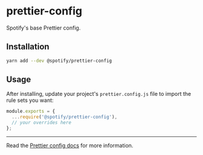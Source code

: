 # prettier-config

Spotify's base Prettier config.

## Installation

```sh
yarn add --dev @spotify/prettier-config
```

## Usage

After installing, update your project's `prettier.config.js` file to import the rule sets you want:

```js
module.exports = {
  ...require('@spotify/prettier-config'),
  // your overrides here
};
```

---

Read the [Prettier config docs](https://prettier.io) for more information.
